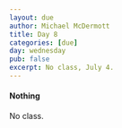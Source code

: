 ```yaml
---
layout: due
author: Michael McDermott
title: Day 8
categories: [due]
day: wednesday
pub: false
excerpt: No class, July 4.
---
```

#### Nothing
No class.
